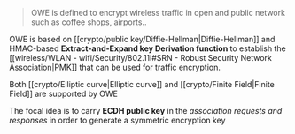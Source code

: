 > OWE is defined to encrypt wireless traffic in open and public network such as coffee shops, airports..

OWE is based on [[crypto/public key/Diffie-Hellman|Diffie-Hellman]] and HMAC-based **Extract-and-Expand key Derivation function** to establish the [[wireless/WLAN - wifi/Security/802.11i#SRN - Robust Security Network Association|PMK]] that can be used for traffic encryption.

Both [[crypto/Elliptic curve|Elliptic curve]] and [[crypto/Finite Field|Finite Field]] are supported by OWE

The focal idea is to carry **ECDH public key** in the *association requests and responses* in order to generate a symmetric encryption key

